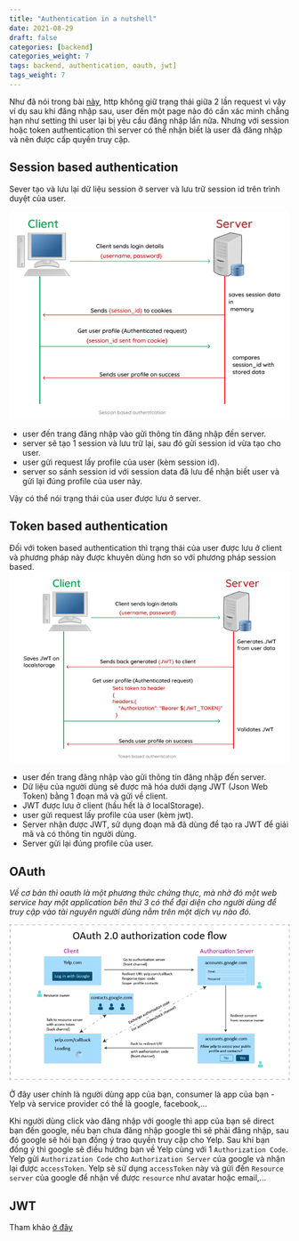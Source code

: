 ```yaml
---
title: "Authentication in a nutshell"
date: 2021-08-29
draft: false
categories: [backend]
categories_weight: 7
tags: backend, authentication, oauth, jwt]
tags_weight: 7
---
```

Như đã nói trong bài [này](/posts/backend/http-in-a-nutshell/), http không giữ trạng thái giữa 2 lần request vì vậy ví dụ sau khi đăng nhập sau, user đến một page nào đó cần xác minh chẳng hạn như setting thì user lại bị yêu cầu đăng nhập lần nữa. Nhưng với session hoặc token authentication thì server có thể nhận biết là user đã đăng nhập và nên được cấp quyền truy cập.

## Session based authentication
Sever tạo và lưu lại dữ liệu session ở server và lưu trữ session id trên trình duyệt của user.

![sesssion-based-authentication](/images/session-based-authentication.png)
- user đến trang đăng nhập vào gửi thông tin đăng nhập đến server.
- server sẽ tạo 1 session và lưu trữ lại, sau đó gửi session id vừa tạo cho user.
- user gửi request lấy profile của user (kèm session id).
- server so sánh session id với session data đã lưu để nhận biết user và gửi lại đúng profile của user này.

Vậy có thể nói trạng thái của user được lưu ở server.

## Token based authentication
Đối với token based authentication thì trạng thái của user được lưu ở client và phương pháp này được khuyên dùng hơn so với phương pháp session based.
![token-based-authentication](/images/token-based-authentication.png)
- user đến trang đăng nhập vào gửi thông tin đăng nhập đến server.
- Dữ liệu của người dùng sẽ được mã hóa dưới dạng JWT (Json Web Token) bằng 1 đoạn mã và gửi về client.
- JWT được lưu ở client (hầu hết là ở localStorage).
- user gửi request lấy profile của user (kèm jwt).
- Server nhận được JWT, sử dụng đoạn mã đã dùng để tạo ra JWT để giải mã và có thông tin người dùng.
- Server gửi lại đúng profile của user.

## OAuth
*Về cơ bản thì oauth là một phương thức chứng thực, mà nhờ đó một web service hay một application bên thứ 3 có thể đại diện cho người dùng để truy cập vào tài nguyên người dùng nằm trên một dịch vụ nào đó.*

![oauth-flow](/images/blog-open1.webp)

Ở đây user chính là người dùng app của bạn, consumer là app của bạn - Yelp và service provider có thể là google, facebook,...

Khi người dùng click vào đăng nhập với google thì app của bạn sẽ direct bạn đến google, nếu bạn chưa đăng nhập google thì sẽ phải đăng nhập, sau đó google sẽ hỏi bạn đồng ý trao quyền truy cập cho Yelp. Sau khi bạn đồng ý thì google sẽ điều hướng bạn về Yelp cùng với 1 `Authorization Code`. Yelp gửi `Authorization Code` cho `Authorization Server` của google và nhận lại được `accessToken`. Yelp sẽ sử dụng `accessToken` này và gửi đến `Resource server` của google để nhận về được `resource` như avatar hoặc email,...

## JWT
Tham khảo [ở đây](https://viblo.asia/p/tim-hieu-ve-json-web-token-jwt-7rVRqp73v4bP)


